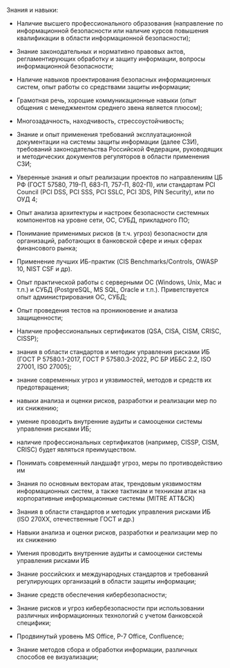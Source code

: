 Знания и навыки:

- Наличие высшего профессионального образования (направление по информационной безопасности или наличие курсов повышения квалификации в области информационной безопасности);
- Знание законодательных и нормативно правовых актов, регламентирующих обработку и защиту информации, вопросы информационной безопасности;
- Наличие навыков проектирования безопасных информационных систем, опыт работы со средствами защиты информации;
- Грамотная речь, хорошие коммуникационные навыки (опыт общения с менеджментом среднего звена является плюсом);
- Многозадачность, находчивость, стрессоустойчивость;
- Знание и опыт применения требований эксплуатационной документации на системы защиты информации (далее СЗИ), требований законодательства Российской Федерации, руководящих и методических документов регуляторов в области применения СЗИ;

- Уверенные знания и опыт реализации проектов по направлениям ЦБ РФ (ГОСТ 57580, 719-П, 683-П, 757-П, 802-П), или стандартам PCI Council (PCI DSS, PCI SSS, PCI SSLC, PCI 3DS, PIN Security), или по ОУД 4;
- Опыт анализа архитектуры и настроек безопасности системных компонентов на уровне сети, ОС, СУБД, прикладного ПО;
- Понимание применимых рисков (в т.ч. угроз) безопасности для организаций, работающих в банковской сфере и иных сферах финансового рынка;
- Применение лучших ИБ-практик (CIS Benchmarks/Controls, OWASP 10, NIST CSF и др).

- Опыт практической работы с серверными ОС (Windows, Unix, Mac и т.п.) и СУБД (PostgreSQL, MS SQL, Oracle и т.п.). Приветствуется опыт администрирования ОС, СУБД;
- Опыт проведения тестов на проникновение и анализа защищенности;
- Наличие профессиональных сертификатов (QSA, CISA, CISM, CRISC, CISSP);

- знания в области стандартов и методик управления рисками ИБ (ГОСТ Р 57580.1-2017, ГОСТ Р 57580.3-2022, РС БР ИББС 2.2, ISO 27001, ISO 27005);
- знание современных угроз и уязвимостей, методов и средств их предотвращения;
- навыки анализа и оценки рисков, разработки и реализации мер по их снижению;
- умение проводить внутренние аудиты и самооценки системы управления рисками ИБ;
- наличие профессиональных сертификатов (например, CISSP, CISM, CRISC) будет являться преимуществом.

- Понимать современный ландшафт угроз, меры по противодействию им
- Знания по основным векторам атак, трендовым уязвимостям информационных систем, а также тактикам и техникам атак на корпоративные информационные системы (MITRE ATT&CK)
- Знания в области стандартов и методик управления рисками ИБ (ISO 270XX, отечественные ГОСТ и др.)
- Навыки анализа и оценки рисков, разработки и реализации мер по их снижению
- Умения проводить внутренние аудиты и самооценки системы управления рисками ИБ
- Знание российских и международных стандартов и требований регулирующих организаций в области защиты информации;
- Знание средств обеспечения кибербезопасности;
- Знание рисков и угроз кибербезопасности при использовании различных информационных технологий с учетом банковской специфики;
- Продвинутый уровень MS Office, Р-7 Office, Confluence;
- Знание методов сбора и обработки информации, различных способов ее визуализации;